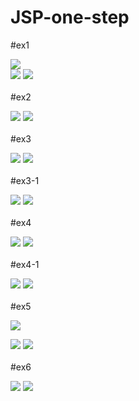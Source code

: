 # JSP-one-step

#ex1

<img src="https://user-images.githubusercontent.com/96267331/170396110-d3251c1d-8afe-417c-a915-426394a474bc.PNG"></img><br>
<img src="https://user-images.githubusercontent.com/96267331/170398500-2d5ec273-499e-4ab4-b137-bfc7bbc464cd.PNG"></img>
<img src="https://user-images.githubusercontent.com/96267331/170398501-25a202a6-3e50-44f8-90ab-e6f6083dfc2b.PNG"></img><br><br>
#ex2

<img src="https://user-images.githubusercontent.com/96267331/170396113-a930b173-710a-4526-a10c-8af8990a6985.PNG"></img>
<img src="https://user-images.githubusercontent.com/96267331/170398502-e2f53132-10c1-4cd6-ad33-1f25a25cfc17.PNG"></img><br><br>
#ex3

<img src="https://user-images.githubusercontent.com/96267331/170396703-4586a7fe-d6d4-427b-9656-7d6331adf926.PNG"></img>
<img src="https://user-images.githubusercontent.com/96267331/170398489-ba3a2135-f5a0-4433-87de-20fd05bbaca8.PNG"></img><br><br>
#ex3-1

<img src="https://user-images.githubusercontent.com/96267331/170396703-4586a7fe-d6d4-427b-9656-7d6331adf926.PNG"></img>
<img src="https://user-images.githubusercontent.com/96267331/170398503-c1d2b754-260c-4b9f-8aeb-aed78de6ce1a.PNG"></img><br><br>
#ex4

<img src="https://user-images.githubusercontent.com/96267331/170396118-df4f4342-4b87-4fe4-b6cb-59e302a5aa76.PNG"></img>
<img src="https://user-images.githubusercontent.com/96267331/170398503-c1d2b754-260c-4b9f-8aeb-aed78de6ce1a.PNG"></img><br><br>
#ex4-1

<img src="https://user-images.githubusercontent.com/96267331/170396119-9ff06778-cf4e-4e5c-880c-d01670aeb4c3.PNG"></img>
<img src="https://user-images.githubusercontent.com/96267331/170398495-b6599389-a382-4982-b34f-31bea230bbf0.PNG"></img><br><br>
#ex5

<img src="https://user-images.githubusercontent.com/96267331/170396119-9ff06778-cf4e-4e5c-880c-d01670aeb4c3.PNG"></img>

<img src="https://user-images.githubusercontent.com/96267331/170396120-ae027588-aaf9-4a65-96f0-aa4fbb6a312f.PNG"></img>
<img src="https://user-images.githubusercontent.com/96267331/170398497-e40a6de4-a9ef-423c-9586-5aad3c2d762b.PNG"></img><br><br>
#ex6

<img src="https://user-images.githubusercontent.com/96267331/170396122-4225f022-0900-4998-bf33-a8e9ab7f7bc4.PNG"></img>
<img src="https://user-images.githubusercontent.com/96267331/170398499-c282b698-3c7f-4ba7-ae6e-6143a4a2f2f9.PNG"></img>
